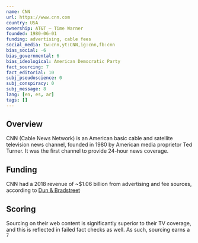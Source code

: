 ```yaml
---
name: CNN
url: https://www.cnn.com
country: USA
ownership: AT&T – Time Warner
founded: 1980-06-01
funding: advertising, cable fees
social_media: tw:cnn,yt:CNN,ig:cnn,fb:cnn
bias_social: -6
bias_governmental: 6
bias_ideological: American Democratic Party
fact_sourcing: 7
fact_editorial: 10
subj_pseudoscience: 0
subj_conspiracy: 0
subj_message: 8
lang: [en, es, ar]
tags: []
---
```


## Overview
CNN (Cable News Network) is an American basic cable and satellite television news channel, founded in 1980 by American media proprietor Ted Turner. It was the first channel to provide 24-hour news coverage.

## Funding
CNN had a 2018 revenue of ~$1.06 billion from advertising and fee sources, according to [Dun & Bradstreet](https://www.dnb.com/business-directory/company-profiles.cable_news_network_inc.69899827f4821c92d0da7f4ceca344f7.html#financials-anchor)

## Scoring
Sourcing on their web content is significantly superior to their TV coverage, and this is reflected in failed fact checks as well. As such, sourcing earns a `7`
